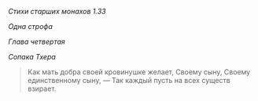 *Стихи старших монахов 1\.33*

*Одна строфа*

*Глава четвертая*

*Сопака Тхера*

> Как мать добра своей кровинушке желает,
> Своему сыну,
> Своему единственному сыну, —
> Так каждый пусть на всех существ взирает\.